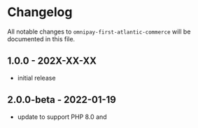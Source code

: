 # Changelog

All notable changes to `omnipay-first-atlantic-commerce` will be documented in this file.

## 1.0.0 - 202X-XX-XX

- initial release

## 2.0.0-beta - 2022-01-19

- update to support PHP 8.0 and 
